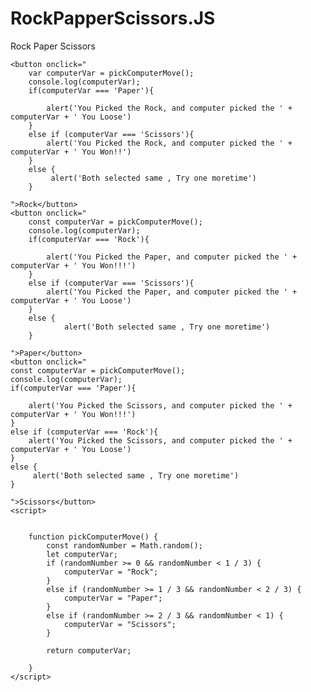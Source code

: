 # RockPapperScissors.JS
<!DOCTYPE html>
<html>

<head>
    <title>
        Booleans Project
    </title>

</head>


<body>
    <p> Rock Paper Scissors</p>

    <button onclick="
        var computerVar = pickComputerMove();
        console.log(computerVar);
        if(computerVar === 'Paper'){
            
            alert('You Picked the Rock, and computer picked the ' + computerVar + ' You Loose')
        }
        else if (computerVar === 'Scissors'){
            alert('You Picked the Rock, and computer picked the ' + computerVar + ' You Won!!')
        }
        else {
             alert('Both selected same , Try one moretime')
        }
        
    ">Rock</button>
    <button onclick="
        const computerVar = pickComputerMove();
        console.log(computerVar);
        if(computerVar === 'Rock'){
            
            alert('You Picked the Paper, and computer picked the ' + computerVar + ' You Won!!!')
        }
        else if (computerVar === 'Scissors'){
            alert('You Picked the Paper, and computer picked the ' + computerVar + ' You Loose')
        }
        else {
                alert('Both selected same , Try one moretime')
        }   
            
    ">Paper</button>
    <button onclick="
    const computerVar = pickComputerMove();
    console.log(computerVar);
    if(computerVar === 'Paper'){
        
        alert('You Picked the Scissors, and computer picked the ' + computerVar + ' You Won!!!')
    }
    else if (computerVar === 'Rock'){
        alert('You Picked the Scissors, and computer picked the ' + computerVar + ' You Loose')
    }
    else {
         alert('Both selected same , Try one moretime')
    }
    
    ">Scissors</button>
    <script>


        function pickComputerMove() {
            const randomNumber = Math.random();
            let computerVar;
            if (randomNumber >= 0 && randomNumber < 1 / 3) {
                computerVar = "Rock";
            }
            else if (randomNumber >= 1 / 3 && randomNumber < 2 / 3) {
                computerVar = "Paper";
            }
            else if (randomNumber >= 2 / 3 && randomNumber < 1) {
                computerVar = "Scissors";
            }

            return computerVar;

        }
    </script>

</body>

</html>
